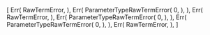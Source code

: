 [
    Err(
        RawTermError,
    ),
    Err(
        ParameterTypeRawTermError(
            0,
        ),
    ),
    Err(
        RawTermError,
    ),
    Err(
        ParameterTypeRawTermError(
            0,
        ),
    ),
    Err(
        ParameterTypeRawTermError(
            0,
        ),
    ),
    Err(
        RawTermError,
    ),
]
